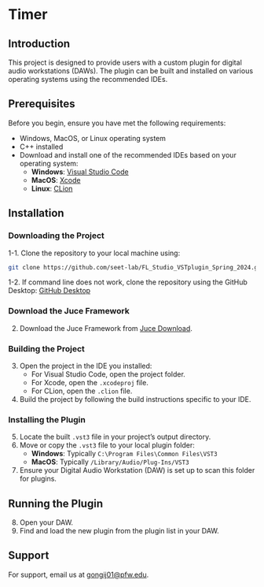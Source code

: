 
# Timer

## Introduction
This project is designed to provide users with a custom plugin for digital audio workstations (DAWs). The plugin can be built and installed on various operating systems using the recommended IDEs.

## Prerequisites
Before you begin, ensure you have met the following requirements:
- Windows, MacOS, or Linux operating system
- C++ installed
- Download and install one of the recommended IDEs based on your operating system:
  - **Windows**: [Visual Studio Code](https://code.visualstudio.com/)
  - **MacOS**: [Xcode](https://developer.apple.com/xcode/)
  - **Linux**: [CLion](https://www.jetbrains.com/clion/)

## Installation

### Downloading the Project
1-1. Clone the repository to your local machine using:
   ```bash
   git clone https://github.com/seet-lab/FL_Studio_VSTplugin_Spring_2024.git
   ```
1-2. If command line does not work, clone the repository using the GitHub Desktop:
   [GitHub Desktop](https://desktop.github.com)

### Download the Juce Framework
2. Download the Juce Framework from [Juce Download](https://juce.com/download).

### Building the Project
3. Open the project in the IDE you installed:
   - For Visual Studio Code, open the project folder.
   - For Xcode, open the `.xcodeproj` file.
   - For CLion, open the `.clion` file.
4. Build the project by following the build instructions specific to your IDE.

### Installing the Plugin
5. Locate the built `.vst3` file in your project’s output directory.
6. Move or copy the `.vst3` file to your local plugin folder:
   - **Windows**: Typically `C:\Program Files\Common Files\VST3`
   - **MacOS**: Typically `/Library/Audio/Plug-Ins/VST3`
7. Ensure your Digital Audio Workstation (DAW) is set up to scan this folder for plugins.

## Running the Plugin
8. Open your DAW.
9. Find and load the new plugin from the plugin list in your DAW.

## Support
For support, email us at [gongij01@pfw.edu](mailto:gongij01@pfw.edu).
